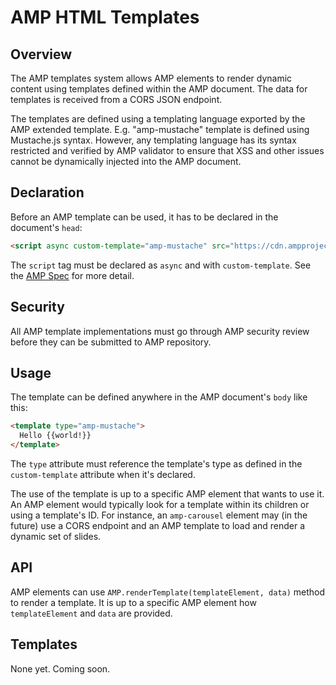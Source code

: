 <!---
Copyright 2015 The AMP HTML Authors. All Rights Reserved.

Licensed under the Apache License, Version 2.0 (the "License");
you may not use this file except in compliance with the License.
You may obtain a copy of the License at

      http://www.apache.org/licenses/LICENSE-2.0

Unless required by applicable law or agreed to in writing, software
distributed under the License is distributed on an "AS-IS" BASIS,
WITHOUT WARRANTIES OR CONDITIONS OF ANY KIND, either express or implied.
See the License for the specific language governing permissions and
limitations under the License.
-->

# AMP HTML Templates

## Overview

The AMP templates system allows AMP elements to render dynamic content using
templates defined within the AMP document. The data for templates is received
from a CORS JSON endpoint.

The templates are defined using a templating language exported by the AMP extended
template. E.g. "amp-mustache" template is defined using Mustache.js syntax. However,
any templating language has its syntax restricted and verified by AMP validator to
ensure that XSS and other issues cannot be dynamically injected into the AMP
document.

## Declaration

Before an AMP template can be used, it has to be declared in the document's `head`:

```html
<script async custom-template="amp-mustache" src="https://cdn.ampproject.org/v0/amp-mustache-0.1.js"></script>
```

The `script` tag must be declared as `async` and with `custom-template`. See the
[AMP Spec](amp-html-format.md) for more detail.

## Security

All AMP template implementations must go through AMP security review before they can be
submitted to AMP repository.

## Usage

The template can be defined anywhere in the AMP document's `body` like this:

```html
<template type="amp-mustache">
  Hello {{world!}}
</template>
```

The `type` attribute must reference the template's type as defined in the `custom-template` attribute when
it's declared.

The use of the template is up to a specific AMP element that wants to use it. An AMP element would typically
look for a template within its children or using a template's ID. For instance, an `amp-carousel` element
may (in the future) use a CORS endpoint and an AMP template to load and render a dynamic set of slides.

## API

AMP elements can use `AMP.renderTemplate(templateElement, data)` method to render a template. It is up to
a specific AMP element how `templateElement` and `data` are provided.

## Templates

None yet. Coming soon.
